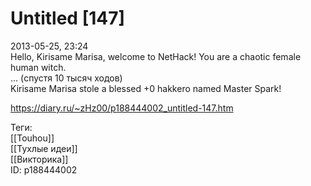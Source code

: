 Untitled [147]
===============

   
 2013-05-25, 23:24   
  Hello, Kirisame Marisa, welcome to NetHack! You are a chaotic female human witch.   
 ... (спустя 10 тысяч ходов)   
 Kirisame Marisa stole a blessed +0 hakkero named Master Spark!   
    
 <https://diary.ru/~zHz00/p188444002_untitled-147.htm>   
   
 Теги:   
 [[Touhou]]   
 [[Тухлые идеи]]   
 [[Викторика]]   
 ID: p188444002